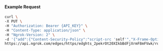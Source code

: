 <!-- Code generated for API Clients. DO NOT EDIT. -->

#### Example Request

```bash
curl \
-X PUT \
-H "Authorization: Bearer {API_KEY}" \
-H "Content-Type: application/json" \
-H "Ngrok-Version: 2" \
-d '{"add":{"Content-Security-Policy":"script-src 'self'","X-Frame-Options":"DENY"},"enabled":true}' \
https://api.ngrok.com/edges/https/edghts_2pekrOt20XIkbBdFjXrmF8mFVwk/routes/edghtsrt_2pekrNRtoiS1ceDlYUiZYnDunc5/response_headers
```
